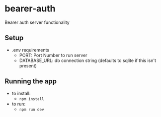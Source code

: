 # bearer-auth
Bearer auth server functionality

## Setup
- .env  requirements
  - PORT: Port Number to run server
  - DATABASE_URL: db connection string (defaults to sqlite if this isn't present)

## Running the app
- to install:
  - `npm install`
- to run:
  - `npm run dev`

